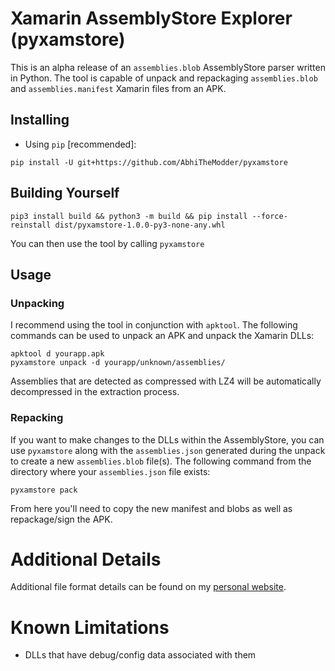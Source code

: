 # Xamarin AssemblyStore Explorer (pyxamstore)
This is an alpha release of an `assemblies.blob` AssemblyStore parser written in Python. The tool is capable of unpack and repackaging `assemblies.blob` and `assemblies.manifest` Xamarin files from an APK.

## Installing
- Using `pip` [recommended]:
```shell
pip install -U git+https://github.com/AbhiTheModder/pyxamstore
```

## Building Yourself
```shell
pip3 install build && python3 -m build && pip install --force-reinstall dist/pyxamstore-1.0.0-py3-none-any.whl
```

You can then use the tool by calling `pyxamstore`

## Usage
### Unpacking
I recommend using the tool in conjunction with `apktool`. The following commands can be used to unpack an APK and unpack the Xamarin DLLs:

    apktool d yourapp.apk
    pyxamstore unpack -d yourapp/unknown/assemblies/

Assemblies that are detected as compressed with LZ4 will be automatically decompressed in the extraction process.

### Repacking
If you want to make changes to the DLLs within the AssemblyStore, you can use `pyxamstore` along with the `assemblies.json` generated during the unpack to create a new `assemblies.blob` file(s). The following command from the directory where your `assemblies.json` file exists:

    pyxamstore pack

From here you'll need to copy the new manifest and blobs as well as repackage/sign the APK.

# Additional Details
Additional file format details can be found on my [personal website](https://www.thecobraden.com/posts/unpacking_xamarin_assembly_stores/).

# Known Limitations
* DLLs that have debug/config data associated with them

